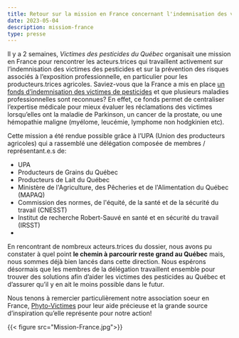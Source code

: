 ```yaml
---
title: Retour sur la mission en France concernant l'indemnisation des victimes des pesticides
date: 2023-05-04
description: missiom-france 
type: presse 
---
```

Il y a 2 semaines, *Victimes des pesticides du Québec* organisait une mission en France pour rencontrer les acteurs.trices qui travaillent activement sur l’indemnisation des victimes des pesticides et sur la prévention des risques associés à l’exposition professionnelle, en particulier pour les producteurs.trices agricoles. 
Saviez-vous que la France a mis en place [un fonds d’indemnisation des victimes de pesticides](https://fonds-indemnisation-pesticides.fr/le-fonds-dindemnisation/) et que plusieurs maladies professionnelles sont reconnues? En effet, ce fonds permet de centraliser l’expertise médicale pour mieux évaluer les réclamations des victimes lorsqu’elles ont la maladie de Parkinson, un cancer de la prostate, ou une hémopathie maligne (myélome, leucémie, lymphome non hodgkinien etc).

Cette mission a été rendue possible grâce à l’UPA (Union des producteurs agricoles) qui a rassemblé une délégation composée de membres / représentant.e.s de:
- UPA
- Producteurs de Grains du Québec
- Producteurs de Lait du Québec
- Ministère de l'Agriculture, des Pêcheries et de l'Alimentation du Québec (MAPAQ)
- Commission des normes, de l'équité, de la santé et de la sécurité du travail (CNESST)
- Institut de recherche Robert-Sauvé en santé et en sécurité du travail (IRSST)
- 
En rencontrant de nombreux acteurs.trices du dossier, nous avons pu constater à quel point **le chemin à parcourir reste grand au Québec** mais, nous sommes déjà bien lancés dans cette direction. 
Nous espérons désormais que les membres de la délégation travaillent ensemble pour trouver des solutions afin d’aider les victimes des pesticides au Québec et d’assurer qu’il y en ait le moins possible dans le futur. 

Nous tenons à remercier particulièrement notre association soeur en France, [Phyto-Victimes](phyto-victimes.fr/) pour leur aide précieuse et la grande source d’inspiration qu’elle représente pour notre action!

{{< figure src="Mission-France.jpg">}}
